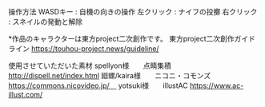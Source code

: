 操作方法
WASDキー : 自機の向きの操作
左クリック : ナイフの投擲
右クリック : スネイルの発動と解除

*作品のキャラクターは東方project二次創作です。
東方project二次創作ガイドライン https://touhou-project.news/guideline/

使用させていただいた素材
spellyon様　　点睛集積　http://dispell.net/index.html
廻螺/kaira様　　ニコニ・コモンズ https://commons.nicovideo.jp/　
yotsuki様　　illustAC https://www.ac-illust.com/
